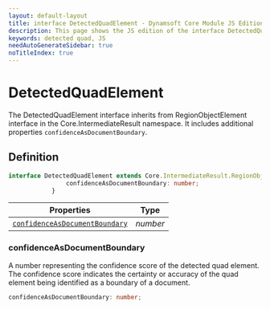 ```yaml
---
layout: default-layout
title: interface DetectedQuadElement - Dynamsoft Core Module JS Edition API Reference
description: This page shows the JS edition of the interface DetectedQuadElement in Dynamsoft Core Module.
keywords: detected quad, JS
needAutoGenerateSidebar: true
noTitleIndex: true
---
```


# DetectedQuadElement

The DetectedQuadElement interface inherits from RegionObjectElement interface in the Core.IntermediateResult namespace. It includes additional properties `confidenceAsDocumentBoundary`.

## Definition

```ts
interface DetectedQuadElement extends Core.IntermediateResult.RegionObjectElement {
                confidenceAsDocumentBoundary: number;
            }
```

| Properties              | Type |
|----------------------|-------------|
| [`confidenceAsDocumentBoundary`](#confidenceasdocumentboundary) | *number* |

### confidenceAsDocumentBoundary

A number representing the confidence score of the detected quad element. The confidence score indicates the certainty or accuracy of the quad element being identified as a boundary of a document.

```ts
confidenceAsDocumentBoundary: number;
```
